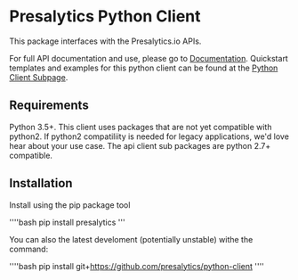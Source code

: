 # Presalytics Python Client

This package interfaces with the Presalytics.io APIs.  

For full API documentation and use, please go to [Documentation](https://presalytics.io/docs).  Quickstart templates and examples for this python client can be found at the [Python Client Subpage](https://presalytics.io/docs/guides/python-client/overview). 

## Requirements

Python 3.5+.  This client uses packages that are not yet compatible with python2.  If python2 compatiliity is needed for legacy applications, we'd love hear about your use case. The api client sub packages are python 2.7+ compatible.

## Installation

Install using the pip package tool 

''''bash
pip install presalytics
'''

You can also the latest develoment (potentially unstable) withe the command:

''''bash
pip install git+https://github.com/presalytics/python-client
''''